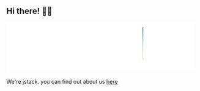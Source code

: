## Hi there! 👋🏻

![alt](../res/logo.svg)

We're jstack.
you can find out about us [here](https://jstack.eu)
